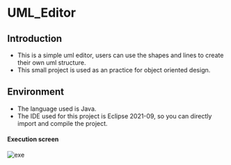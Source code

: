 # UML_Editor

## Introduction

- This is a simple uml editor, users can use the shapes and lines to create their own uml structure.
- This small project is used as an practice for object oriented design.

## Environment

- The language used is Java.
- The IDE used for this project is Eclipse 2021-09, so you can directly import and compile the project.

#### Execution screen

![exe](https://user-images.githubusercontent.com/61999268/190846146-5a57bb83-b15c-486d-a9dc-bcb79007ec99.PNG)